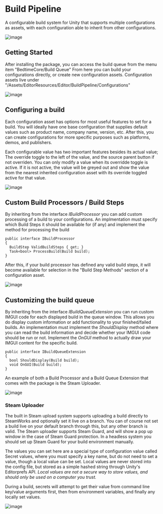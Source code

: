 # Build Pipeline
A configurable build system for Unity that supports multiple configurations as assets, with each configuration able to inherit from other configurations.

![image](https://github.com/BedtimeDigitalGames/BuildPipeline/assets/1178324/7bc76a74-980f-4886-a5f6-bdd216e47dfd)

## Getting Started
After installing the package, you can access the build queue from the menu item "BedtimeCore/Build Queue"
From here you can build your configurations directly, or create new configuration assets.
Configuration assets live under "/Assets/EditorResources/Editor/BuildPipeline/Configurations"

![image](https://github.com/BedtimeDigitalGames/BuildPipeline/assets/1178324/d893e3d6-5067-4ab6-bbc6-aa3fa7b5a1d9)

## Configuring a build
Each configuration asset has options for most useful features to set for a build. You will ideally have one base configuration that supplies default values such as product name, company name, version, etc. 
After this, you can create configurations for more specific purposes such as platforms, demos, and publishers. 

Each configurable value has two important features besides its actual value; The override toggle to the left of the value, and the source parent button if not overriden.
You can only modify a value when its overridde toggle is active. If it is not active, the value will be greyed out and show the value from the nearest inherited configuration asset with its override toggled active for that value.

![image](https://github.com/BedtimeDigitalGames/BuildPipeline/assets/1178324/d7c068bf-f39a-4a75-8ea8-32e5563bfad2)

## Custom Build Processors / Build Steps
By inheriting from the interface *IBuildProcessor* you can add custom processing of a build to your configurations.
An implmentation must specify which Build Steps it should be available for (if any) and implement the method for processing the build
```
public interface IBuildProcessor
{
  BuildStep ValidBuildSteps { get; }
  Task<bool> ProcessBuild(Build build);
}
```
After this, if your build processor has defined any valid build steps, it will become available for selection in the "Build Step Methods" section of a configuration asset.

![image](https://github.com/BedtimeDigitalGames/BuildPipeline/assets/1178324/a8875cf2-5703-4bf8-986e-4e35d2117ccc)

## Customizing the build queue
By inheriting from the interface *IBuildQueueExtension* you can run custom IMGUI code for each displayed build in the queue window. 
This allows you do display custom information or add functionality to your finished/failed builds. 
An implementation must implement the *ShouldDisplay* method where you can read the build information and decide whether your IMGUI code should be run or not.
Implement the *OnGUI* method to actually draw your IMGUI content for the specific build.
```
public interface IBuildQueueExtension
{
  bool ShouldDisplay(Build build);
  void OnGUI(Build build);
}
```
An example of both a Build Processor and a Build Queue Extension that comes with the package is the Steam Uploader.

![image](https://github.com/BedtimeDigitalGames/BuildPipeline/assets/1178324/d8a356e1-bd91-4215-9b85-d6ed1a304299)

### Steam Uploader
The built in Steam upload system supports uploading a build directly to SteamWorks and optionally set it live on a branch. You can of course not set a build live on your default branch through this, but any other branch is valid.
The Steam uploader supports Steam Guard, and will show a pop up window in the case of Steam Guard protection. In a headless system you should set up Steam Guard for your build environment manually.

The values you can set here are a special type of configuration value called Secret values, where you must specify a key name, but do not need to set a value, though a local value can be set. 
Local values are never stored into the config file, but stored as a simple hashed string through Unity's Editorprefs API. *Local values are not a secure way to store values, and should only be used on a computer you trust.*

During a build, secrets will attempt to get their value from command line key/value arguments first, then from environment variables, and finally any locally set values.

![image](https://github.com/BedtimeDigitalGames/BuildPipeline/assets/1178324/b4c52ac9-9a57-4cdb-b59b-c5bae8c60af8)